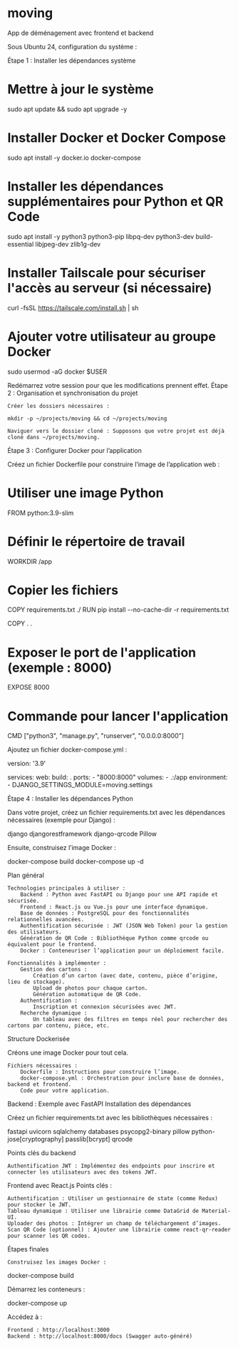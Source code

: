# moving
App de déménagement avec frontend et backend

Sous Ubuntu 24, configuration du système :

Étape 1 : Installer les dépendances système

# Mettre à jour le système
sudo apt update && sudo apt upgrade -y

# Installer Docker et Docker Compose
sudo apt install -y docker.io docker-compose

# Installer les dépendances supplémentaires pour Python et QR Code
sudo apt install -y python3 python3-pip libpq-dev python3-dev build-essential libjpeg-dev zlib1g-dev

# Installer Tailscale pour sécuriser l'accès au serveur (si nécessaire)
curl -fsSL https://tailscale.com/install.sh | sh

# Ajouter votre utilisateur au groupe Docker
sudo usermod -aG docker $USER

Redémarrez votre session pour que les modifications prennent effet.
Étape 2 : Organisation et synchronisation du projet

    Créer les dossiers nécessaires :

    mkdir -p ~/projects/moving && cd ~/projects/moving

    Naviguer vers le dossier cloné : Supposons que votre projet est déjà cloné dans ~/projects/moving.

Étape 3 : Configurer Docker pour l’application

Créez un fichier Dockerfile pour construire l’image de l’application web :

# Utiliser une image Python
FROM python:3.9-slim

# Définir le répertoire de travail
WORKDIR /app

# Copier les fichiers
COPY requirements.txt ./
RUN pip install --no-cache-dir -r requirements.txt

COPY . .

# Exposer le port de l'application (exemple : 8000)
EXPOSE 8000

# Commande pour lancer l'application
CMD ["python3", "manage.py", "runserver", "0.0.0.0:8000"]

Ajoutez un fichier docker-compose.yml :

version: '3.9'

services:
  web:
    build: .
    ports:
      - "8000:8000"
    volumes:
      - .:/app
    environment:
      - DJANGO_SETTINGS_MODULE=moving.settings

Étape 4 : Installer les dépendances Python

Dans votre projet, créez un fichier requirements.txt avec les dépendances nécessaires (exemple pour Django) :

django
djangorestframework
django-qrcode
Pillow

Ensuite, construisez l’image Docker :

docker-compose build
docker-compose up -d

Plan général

    Technologies principales à utiliser :
        Backend : Python avec FastAPI ou Django pour une API rapide et sécurisée.
        Frontend : React.js ou Vue.js pour une interface dynamique.
        Base de données : PostgreSQL pour des fonctionnalités relationnelles avancées.
        Authentification sécurisée : JWT (JSON Web Token) pour la gestion des utilisateurs.
        Génération de QR Code : Bibliothèque Python comme qrcode ou équivalent pour le frontend.
        Docker : Conteneuriser l’application pour un déploiement facile.

    Fonctionnalités à implémenter :
        Gestion des cartons :
            Création d’un carton (avec date, contenu, pièce d’origine, lieu de stockage).
            Upload de photos pour chaque carton.
            Génération automatique de QR Code.
        Authentification :
            Inscription et connexion sécurisées avec JWT.
        Recherche dynamique :
            Un tableau avec des filtres en temps réel pour rechercher des cartons par contenu, pièce, etc.

Structure Dockerisée

Créons une image Docker pour tout cela.

    Fichiers nécessaires :
        Dockerfile : Instructions pour construire l’image.
        docker-compose.yml : Orchestration pour inclure base de données, backend et frontend.
        Code pour votre application.

Backend : Exemple avec FastAPI
Installation des dépendances

Créez un fichier requirements.txt avec les bibliothèques nécessaires :

fastapi
uvicorn
sqlalchemy
databases
psycopg2-binary
pillow
python-jose[cryptography]
passlib[bcrypt]
qrcode

Points clés du backend

    Authentification JWT : Implémentez des endpoints pour inscrire et connecter les utilisateurs avec des tokens JWT.

Frontend avec React.js
Points clés :

    Authentification : Utiliser un gestionnaire de state (comme Redux) pour stocker le JWT.
    Tableau dynamique : Utiliser une librairie comme DataGrid de Material-UI.
    Uploader des photos : Intégrer un champ de téléchargement d’images.
    Scan QR Code (optionnel) : Ajouter une librairie comme react-qr-reader pour scanner les QR codes.

Étapes finales

    Construisez les images Docker :

docker-compose build

Démarrez les conteneurs :

docker-compose up

Accédez à :

    Frontend : http://localhost:3000
    Backend : http://localhost:8000/docs (Swagger auto-généré)
